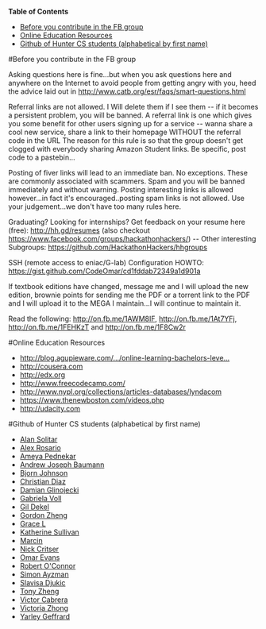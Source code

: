 <!-- markdown-toc start - Don't edit this section. Run M-x markdown-toc/generate-toc again --<!-- markdown-toc start - Don't edit this section. Run M-x markdown-toc-generate-toc again -->
**Table of Contents**

- [Before you contribute in the FB group](#before-you-contribute-in-the-fb-group)
- [Online Education Resources](#online-education-resources)
- [Github of Hunter CS students (alphabetical by first name)](#github-of-hunter-cs-students-alphabetical-by-first-name)


#Before you contribute in the FB group

Asking questions here is fine...but when you ask questions here and anywhere on the Internet to avoid people from getting angry with you, heed the advice laid out in http://www.catb.org/esr/faqs/smart-questions.html

Referral links are not allowed. I Will delete them if I see them -- if it becomes a persistent problem, you will be banned. A referral link is one which gives you some benefit for other users signing up for a service -- wanna share a cool new service, share a link to their homepage WITHOUT the referral code in the URL The reason for this rule is so that the group doesn't get clogged with everybody sharing Amazon Student links.
Be specific, post code to a pastebin...

Posting of fiver links will lead to an immediate ban. No exceptions. These are commonly associated with scammers. Spam and you will be banned immediately and without warning. Posting interesting links is allowed however...in fact it's encouraged..posting spam links is not allowed. Use your judgement...we don't have too many rules here.

Graduating? Looking for internships? Get feedback on your resume here (free): http://hh.gd/resumes (also checkout https://www.facebook.com/groups/hackathonhackers/) -- 
Other interesting Subgroups: https://github.com/HackathonHackers/hhgroups

SSH (remote access to eniac/G-lab) Configuration HOWTO: https://gist.github.com/CodeOmar/cd1fddab72349a1d901a

If textbook editions have changed, message me and I will upload the new edition, brownie points for sending me the PDF or a torrent link to the PDF and I will upload it to the MEGA I maintain...I will continue to maintain it.

Read the following: http://on.fb.me/1AWM8IF, http://on.fb.me/1At7YFj, http://on.fb.me/1FEHKzT and http://on.fb.me/1F8Cw2r

#Online Education Resources
- http://blog.agupieware.com/…/online-learning-bachelors-leve…
- http://cousera.com
- http://edx.org
- http://www.freecodecamp.com/
- http://www.nypl.org/collections/articles-databases/lyndacom
- https://www.thenewboston.com/videos.php
- http://udacity.com

#Github of Hunter CS students (alphabetical by first name)
- [Alan Solitar](http://github.com/Alan-Solitar) 
- [Alex Rosario](https://github.com/apollolux)
- [Ameya Pednekar](https://github.com/Apedneka)
- [Andrew Joseph Baumann](https://github.com/andrewjbaumann)
- [Bjorn Johnson](https://github.com/Bjornkjohnson)
- [Christian Diaz](https://github.com/CHDiaz)
- [Damian Glinojecki](http://github.com/glina126)
- [Gabriela Voll](https://github.com/gato333)
- [Gil Dekel](https://github.com/stagadish)
- [Gordon Zheng](https://github.com/capablemonkey)
- [Grace L](https://github.com/GracieCoding)
- [Katherine Sullivan](https://github.com/katms)
- [Marcin](https://github.com/hak8or)
- [Nick Critser](https://github.com/n-critser)
- [Omar Evans](http://github.com/CodeOmar)
- [Robert O'Connor](https://github.com/robbyoconnor)
- [Simon Ayzman](https://github.com/simonayzman)
- [Slavisa Djukic](https://github.com/sdjukic)
- [Tony Zheng](https://github.com/tonyzheng6)
- [Victor Cabrera](https://github.com/Victor-Cabrera)
- [Victoria Zhong](https://github.com/SemicolonExpected)
- [Yarley Geffrard](https://github.com/ygeffrard)
